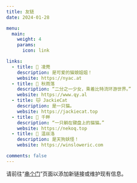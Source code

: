 ```yaml
---
title: 友链
date: 2024-01-28

menu:
  main: 
    weight: 4
    params:
      icon: link

links:
  - title: 🍬 凌莞
    description: 是可爱的猫娘姐姐！
    website: https://nyac.at
  - title: 🐺 秋雨落
    description: “二分之一少女，乘着比特流环游世界。”
    website: https://www.qy.al
  - title: 🐱 JackieCat
    description: 是一只猫。
    website: https://jackiecat.top
  - title: 🎨 千畔
    description: “一只躺在键盘上的猫猫。”
    website: https://nekoq.top
  - title: 👺 温丝洛
    description: 是天狗妖怪！
    website: https://winsloweric.com

comments: false
---
```


请前往“[串个门](/zh-cn/keep_in_touch)”页面以添加新链接或维护现有信息。

